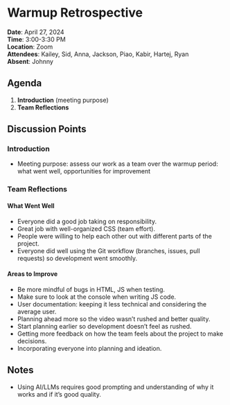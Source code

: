 # Warmup Retrospective
**Date**: April 27, 2024  
**Time**: 3:00-3:30 PM  
**Location**: Zoom  
**Attendees**: Kailey, Sid, Anna, Jackson, Piao, Kabir, Hartej, Ryan  
**Absent**: Johnny  

## Agenda
1. **Introduction** (meeting purpose)
2. **Team Reflections**
    
## Discussion Points

### Introduction
- Meeting purpose: assess our work as a team over the warmup period: what went well, opportunities for improvement

### Team Reflections

#### What Went Well
- Everyone did a good job taking on responsibility.
- Great job with well-organized CSS (team effort).
- People were willing to help each other out with different parts of the project.
- Everyone did well using the Git workflow (branches, issues, pull requests) so development went smoothly.

#### Areas to Improve
- Be more mindful of bugs in HTML, JS when testing.
- Make sure to look at the console when writing JS code.
- User documentation: keeping it less technical and considering the average user.
- Planning ahead more so the video wasn’t rushed and better quality.
- Start planning earlier so development doesn’t feel as rushed.
- Getting more feedback on how the team feels about the project to make decisions.
- Incorporating everyone into planning and ideation.

## Notes
- Using AI/LLMs requires good prompting and understanding of why it works and if it’s good quality.
